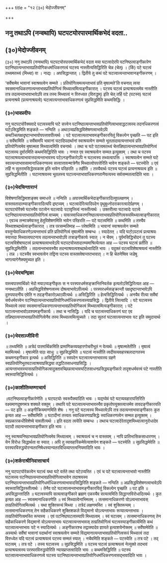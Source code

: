 +++
title = "१२ (३०) भेदोज्जीवनम्"

+++


## ननु तथाऽपि (नन्वथापि) घटपटयोरपारमार्थिकभेदं वदता..

## (**३०)भेदोज्जीवनम्**

(३०) ननु तथाऽपि (नन्वथापि) घटपटयोरपारमार्थिकभेदं वदता मया घटत्वादेरपि पटनिष्ठत्वाङ्गीकारेण पटनिष्ठात्यन्ताभावप्रतियोगिकधर्माधिकरणत्वं घटस्य नास्तीत्यसिद्धिरिति चेन्न (चेत्) । (किं) पटे घटत्वं तथ्यमतथ्यं (मिथ्या) वा । नाद्यः । अपसिद्धान्तात् । द्वितीये तु कथं पटे घटत्वात्यन्ताभावानङ्गीकरणम् ।

‘सर्वेषामेव भावानां स्वाश्रयत्वेन सम्मते । प्रतियोगित्वमत्यन्ताभावं प्रति मृषात्मते'ति वचनात् त्वया स्वसमानाधिकरणात्यन्ताभावप्रतियोगित्वं मिथ्यात्वमित्यङ्गीकारात् । पटस्य घटत्वं प्रत्याश्रयत्वमेव नास्तीति तत्र तदत्यन्ताभावाभावेऽपि तत्र तस्य मिथ्यात्वं न विरुध्यत (विरुद्धम्) इति चेत् तर्हि पटे (पटस्य) घटत्वं प्रत्यनाश्रये (प्रत्यनाश्रयत्वे) घटत्वात्यन्ताभावाधिकरणत्वं सुप्रसिद्धमिति कथमसिद्धिः ।

### (**३०)भावप्रदीपः**

ननु घटपटयोरैक्यवादे पटत्वस्यापि घटे सत्त्वेन पटनिष्ठात्यन्ताभावप्रतियोगित्वाभावाद्धटत्वस्य तदनधिकरणत्वं घटेऽसिद्धमिति शङ्कते — नन्विति ॥ अथाऽप्यप्रसिद्धविशेषणत्वाभावेऽपि कथञ्चित्पक्षदृष्टान्तभावोपपत्तावपीत्यर्थः । पटे घटत्वात्यताभावमङ्गीकारयितुं विकल्पेन पृच्छति — पट इति ॥ सर्वेषामिति ॥ सर्वेषामपि भावानां घटादिपदार्थानां स्वाश्रयत्वेन सम्मते भूतलादावत्यन्ताभावं प्रति प्रतियोगित्वमेव मृषात्मता मिथ्यात्वमिति वचनार्थः । तथा च घटे पटत्वमतथ्यं चेत्तन्निष्ठात्यन्ताभावप्रतियोगित्वं घटत्वस्य दुर्वारमिति कथमसिद्धिरिति भावः । नन्वत एव स्वाश्रयत्वेन सम्मत इत्युक्तम् । तथा च पटस्य घटत्वाश्रयत्वाभावात्तदत्यन्ताभावस्य पटेऽनङ्गीकारेऽपि न घटत्वस्य तथ्यत्वापत्तिः । स्वाश्रयत्वेन सम्मते घटे स्वात्यन्ताभावसामानाधिकरण्यस्य सत्त्वात्तावन्मात्रेणैव मिथ्यात्वोपपत्तेरिति भावेन शङ्कते — पटस्येति ॥ एवं तर्हि न सुतरामसिद्धेरवकाश इति भावेन परिहरति ॥ तर्हीति । तस्यैवार्थः पटस्य घटत्वं प्रत्यनाश्रयत्व इति ॥ सुप्रसिद्धमितीति । घटानाश्रयस्य भूतलस्य घटात्यन्ताभावाधिकरणतानैयत्यस्य सर्वसम्मतत्वादिति भावः ।

### (**३०)भेदचिन्तारत्नं**

विशेषणासिद्धिमाशङ्क्य समाधत्ते ॥ नन्विति ॥ अपारमार्थिकभेदाङ्गीकारादित्युपलक्षणम् । वास्तवतादात्म्याङ्गीकारादित्यपि द्रष्टव्यम् । घटत्वादेरित्यादिपदेन पृथुबुध्नोदराकारत्वादेर्ग्रहणम् । घटपटयोरैक्ये घटस्यैव पटत्वेन घटत्वादेः पटावृत्तित्वं नास्तीत्यर्थः । उक्तरीत्या घटत्वादेः पटत्वे पटनिष्ठात्यन्ताभावप्रतियोगित्वं वाच्यम् । यावत्स्वाधिकरणनिष्ठात्यन्ताभावप्रतियोगित्वरूपमिथ्यात्वाङ्गीकारात् । एवञ्च तन्मात्रमेवास्तु हेतुविशेषणमिति भावेन परिहरति — पटे घटत्वमिति ॥ कथमिति ॥ तस्यैव मिथ्याशब्दार्थत्वाङ्गीकारात् । तत्र परसम्मतिमाह — परेषामिति ॥ भावानां स्वाश्रयत्वेन सम्मते वस्तुन्येवाधिकरणेऽत्यन्ताभावं प्रति प्रतियोगित्वं मृषात्मेति सम्बन्धः । स्यादेतत् । यदि घटोऽपटत्वं प्रत्याश्रयः स्यात्तदा मिथ्यात्वघटनाय तदत्यन्ताभावोऽपि तत्राङ्गीकार्यः स्यात् । न चैवम् । पूर्वमसिद्धिचोदनं तु पटस्य पटत्वविशेषाघटत्वं प्रत्याश्रयत्वाभावेऽपि घटपटयोस्तादात्म्यमाश्रित्येत्यत आह — पटस्य घटत्वं प्रतीति ॥ सुप्रसिद्धमितीति । तदत्यन्ताभावस्यैव तदन्याश्रयत्वशब्दार्थत्वादिति भावः । यदुक्तं पटत्वविशेषाश्रयत्वं नास्तीति । तन्न । पटस्यैव स्वभावत्वेन तद्विना पटस्य वास्तववेषान्तराभावात् । न हि चेतनेष्विव जडेषु भागत्यागेनैक्यमुच्यत इति ।

### (**३०)भेदचन्द्रिका**

यस्त्वपारमार्थिको भेदो मयाऽप्यङ्गीकृतः स न परस्परधर्मसङ्क्रान्तिनिवर्तक इत्यतोऽसिद्धिरित्यत आह — नन्वथाऽपीति । अप्रसिद्धविशेषणत्वस्य दोषत्वाभावेऽपीत्यर्थः । परस्परधर्मसङ्क्रान्तौ पक्षदृष्टान्ताभावेऽपि दुरुपपादनीय एवेति न तदङ्गीकारोऽथाऽपीत्यर्थः ॥ असिद्धिरिति ॥ हेत्वसिद्धिरित्यर्थः । अनयैव रीत्या सर्वेषां सर्वधर्मवत्त्वेन पटनिष्ठात्यन्ताभावप्रतियोगिधर्माधिकरणत्वस्याप्रसिद्धेः । द्वितीये त्वित्यादि । पटे घटत्वस्य मिथ्यात्वे त्वया स्वसमानाधिकरणात्यन्ताभावप्रतियोगिकत्वं मिथ्यात्वमित्यङ्गीकारात् । पटे घटात्यन्ताभावोऽवश्यमङ्गीकार्यः । तथा च नासिद्धिः । यदि च घटत्वस्याधिकरणं घट एव तन्निष्ठात्यन्ताभावप्रतियोगित्वेनैव तस्य मिथ्यात्वमित्युच्यते । तदा सुतरां घटत्वात्यन्ताभावः पट इति समुदायार्थः ।

### (**३०)भेदसञ्जीविनी**

॥ तथ्यमिति ॥ अत्रेदं पारमार्थिकमिति प्रामाणिकव्यवहारगोचरीभूतं न वेत्यर्थः ॥ मृषात्मतेतीति । मृषात्वं मतमित्यर्थः । मृषात्मेति पाठः साधुः ॥ सुप्रसिद्धमिति ॥ घटत्वं नास्तीति त्वदीयव्यवहारबलादागतस्य कथमनङ्गीकार इत्यर्थः ॥ असिद्धिरिति ॥ स्वपदेन घटत्वात्यन्ताभावस्य ग्रहणे स्वप्रतियोगिभूतघटत्वाश्रयाप्रसिद्ध्या तद्धटितसाधनाप्रसिद्धिः । अत्यन्ताभावस्यासत्प्रतियोगिकत्वादुक्तावच्छिन्नत्वाभावघटितसाधनप्रसिद्ध्यङ्गीकारे तादृशधर्मवत्त्वं पटे नास्तीति स्वरूपासिद्धिरित्यर्थः ।

### (**३०)काशीतिम्मण्णाचार्य**

॥पटनिष्ठत्वाङ्गीकारेणेति ॥ घटपटयोः स्वरूपैक्यादिति भावः । यद्यप्येवं पटे घटव्यवहारापत्तिरिति वक्ष्यमाणदूषणमत्र शक्यते वक्तुम् । तथापि पटे घटत्वात्यन्ताभावस्यैव प्रकृतोपयुक्तत्वात्तमेव तावदङ्गीकारयति — पट इति ॥ अङ्गीक्रियमाणमिति शेषः । ननु पटे घटत्वस्य मिथ्यात्वेऽपि तत्र तदत्यन्ताभावाङ्गीकारः कुत इत्यत आह — सर्वेषामिति ॥ घटादीनां तत्त्वतः स्वाधिकरणाप्रसिद्धेः स्वाधिकरणत्वेन सम्मत इत्युक्तम् । स्वप्रकारकधीविशेष्ये यावतीत्यर्थः । इति वदता त्वयेति सम्बन्धः । तथाच घटत्वादेरेतादृशमिथ्यात्वानुरोधादेव पटादौ तदत्यन्ताभावाङ्गीकार इति भावः ।

ननु स्वाश्रयनिष्ठाभावप्रतियोगित्वमेव मिथ्यात्वम् । स्वाश्रयत्वं च न वास्तवम् । नापि प्रातिभासिकसाधारणम् । येन विरोधः सिद्धार्थता वा स्यात् । अपि तु व्यावहारिकमेवेत्याशयेन शङ्कते — पटस्येति ॥ सुप्रसिद्धमेवेति ॥ परस्परविरुद्धयोरन्यतरनिषेधस्यान्यतरविधिव्याप्तत्वनियमादिति भावः ।

### (**३०)शर्कराश्रीनिवासाचार्य**

ननु घटपटयोरेकत्वेन घटत्वं यथा घटे वर्तते तथा पटेऽप्यस्ति । एवं च पटे घटत्वात्यन्ताभावो नास्तीति घटत्वस्य पटनिष्ठात्यन्ताभावप्रतियोगित्वाभावेन तदाश्रयस्य पटनिष्ठात्यन्ताभावप्रतियोगिधर्माधिकरणत्वाभावादसिद्धिरिति शङ्कते — नन्विति ॥ अप्रसिद्धविशेषणत्वाभावेऽपि स्वरूपासिद्धिरस्तीत्यर्थः । तेनैव पटे घटत्वात्यन्ताभावमङ्गीकारयितुं विकल्पेन पृच्छति ॥ पट इति ॥ अपसिद्धान्तादिति ॥ घटत्वस्यापि सत्यत्वाङ्गीकारे ब्रह्मण एकस्यैव सत्यत्वमिति सिद्धान्तविरोधादित्यर्थः । कुत इत्यत आह — स्वसमानाधिकरणेति ॥ स्वं मिथ्यात्वेनाभिमतम् । तत्समानाधिकरणो योऽत्यन्ताभावस् तत्प्रतियोगित्वमित्यर्थः । यथा शुक्तिरूप्यं मिथ्या । तत्रेदं लक्षणमस्ति । स्वं शुक्तिरूप्यम् । तत्समानाधिकरणस् तेन सहैकाधिकरणे शुक्तिशकले विद्यमानो योऽत्यन्ताभावः रूप्यात्यन्ताभावः । तत्प्रतियोगित्वमस्ति रूप्यस्य । एवं पटनिष्ठघटत्वस्यापि मिथ्यात्वम् । स्वं घटत्वम् । तत्समानाधिकरणस् तेन सहैकाधिकरणे विद्यमानो योऽत्यन्ताभावः घटत्वात्यन्ताभावस् तत्प्रतियोगित्वं घटत्वस्याङ्गीकार्यमिति कथं घटत्वात्यन्ताभावः पटे न स्यादित्यर्थः । अङ्गीकारश्च तद्वाक्यादेव ज्ञायते इत्याशयेनोक्तम् ॥ सर्वेषामेवेति ॥ अस्यार्थः सर्वेषां भावानां पदार्थानां स्वाश्रयत्वेन सम्मते विद्यमानात्यन्ताभावप्रतियोगित्वरूपं मिथ्यात्वं तदा विरुध्येत यदि घटत्वं प्रत्याश्रयत्वं पटस्य सम्मतं स्यात् । नचैवमिति शङ्कते — पटस्येति ॥ तत्र पटे । तद् घटत्वम् । तत्र पटे । तस्य घटत्वस्य ॥ सुप्रसिद्धमिति ॥ पटस्य घटत्वं प्रत्याश्रयत्वं नेत्युक्ते तदभावं प्रत्याश्रयत्वस्य परस्परविरुद्धयोरिति न्यायप्राप्तत्वादिति भावः ॥ कथमसिद्धिरिति ॥ पटस्य घटत्वात्यन्ताभावाधिकरणत्वे घटस्य पटनिष्ठात्यन्ताभावप्रतियोगिधर्माधिकरणत्वसद्भावादिति भावः ।

